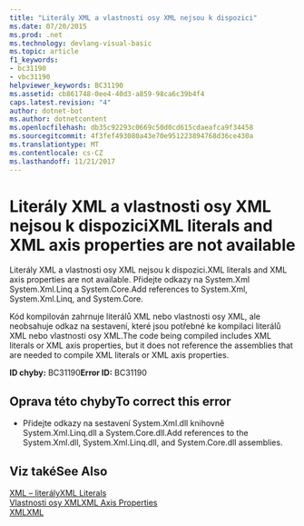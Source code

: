 ```yaml
---
title: "Literály XML a vlastnosti osy XML nejsou k dispozici"
ms.date: 07/20/2015
ms.prod: .net
ms.technology: devlang-visual-basic
ms.topic: article
f1_keywords:
- bc31190
- vbc31190
helpviewer_keywords: BC31190
ms.assetid: cb861748-0ee4-40d3-a859-98ca6c39b4f4
caps.latest.revision: "4"
author: dotnet-bot
ms.author: dotnetcontent
ms.openlocfilehash: db35c92293c0669c50d0cd615cdaeafca9f34458
ms.sourcegitcommit: 4f3fef493080a43e70e951223894768d36ce430a
ms.translationtype: MT
ms.contentlocale: cs-CZ
ms.lasthandoff: 11/21/2017
---
```

# <a name="xml-literals-and-xml-axis-properties-are-not-available"></a><span data-ttu-id="2dba2-102">Literály XML a vlastnosti osy XML nejsou k dispozici</span><span class="sxs-lookup"><span data-stu-id="2dba2-102">XML literals and XML axis properties are not available</span></span>
<span data-ttu-id="2dba2-103">Literály XML a vlastnosti osy XML nejsou k dispozici.</span><span class="sxs-lookup"><span data-stu-id="2dba2-103">XML literals and XML axis properties are not available.</span></span> <span data-ttu-id="2dba2-104">Přidejte odkazy na System.Xml System.Xml.Linq a System.Core.</span><span class="sxs-lookup"><span data-stu-id="2dba2-104">Add references to System.Xml, System.Xml.Linq, and System.Core.</span></span>  
  
 <span data-ttu-id="2dba2-105">Kód kompilován zahrnuje literálů XML nebo vlastnosti osy XML, ale neobsahuje odkaz na sestavení, které jsou potřebné ke kompilaci literálů XML nebo vlastnosti osy XML.</span><span class="sxs-lookup"><span data-stu-id="2dba2-105">The code being compiled includes XML literals or XML axis properties, but it does not reference the assemblies that are needed to compile XML literals or XML axis properties.</span></span>  
  
 <span data-ttu-id="2dba2-106">**ID chyby:** BC31190</span><span class="sxs-lookup"><span data-stu-id="2dba2-106">**Error ID:** BC31190</span></span>  
  
## <a name="to-correct-this-error"></a><span data-ttu-id="2dba2-107">Oprava této chyby</span><span class="sxs-lookup"><span data-stu-id="2dba2-107">To correct this error</span></span>  
  
-   <span data-ttu-id="2dba2-108">Přidejte odkazy na sestavení System.Xml.dll knihovně System.Xml.Linq.dll a System.Core.dll.</span><span class="sxs-lookup"><span data-stu-id="2dba2-108">Add references to the System.Xml.dll, System.Xml.Linq.dll, and System.Core.dll assemblies.</span></span>  
  
## <a name="see-also"></a><span data-ttu-id="2dba2-109">Viz také</span><span class="sxs-lookup"><span data-stu-id="2dba2-109">See Also</span></span>  
 [<span data-ttu-id="2dba2-110">XML – literály</span><span class="sxs-lookup"><span data-stu-id="2dba2-110">XML Literals</span></span>](../../visual-basic/language-reference/xml-literals/index.md)  
 [<span data-ttu-id="2dba2-111">Vlastnosti osy XML</span><span class="sxs-lookup"><span data-stu-id="2dba2-111">XML Axis Properties</span></span>](../../visual-basic/language-reference/xml-axis/xml-axis-properties.md)  
 [<span data-ttu-id="2dba2-112">XML</span><span class="sxs-lookup"><span data-stu-id="2dba2-112">XML</span></span>](../../visual-basic/programming-guide/language-features/xml/index.md)
